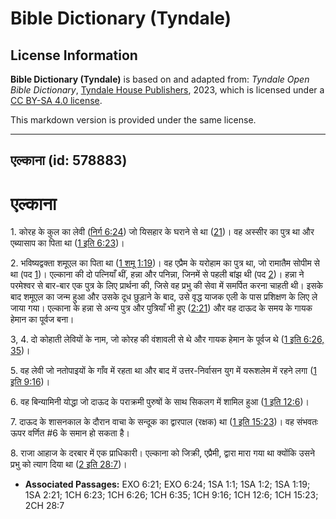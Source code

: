 # Bible Dictionary (Tyndale)

## License Information

**Bible Dictionary (Tyndale)** is based on and adapted from: _Tyndale Open Bible Dictionary_, [Tyndale House Publishers](https://tyndaleopenresources.com/), 2023, which is licensed under a [CC BY-SA 4.0 license](https://creativecommons.org/licenses/by-sa/4.0/legalcode.en).

This markdown version is provided under the same license.



--------------------------------

## एल्काना (id: 578883)

एल्काना
=======

1\. कोरह के कुल का लेवी ([निर्ग 6:24](https://ref.ly/Exod6:24)) जो यिसहार के घराने से था ([21](https://ref.ly/Exod6:21))। वह अस्सीर का पुत्र था और एब्यासाप का पिता था ([1 इति 6:23](https://ref.ly/1Chr6:23))।

2\. भविष्यद्वक्ता शमूएल का पिता था ([1 शमू 1:19](https://ref.ly/1Sam1:19))। वह एप्रैम के यरोहाम का पुत्र था, जो रामातैम सोपीम से था (पद [1](https://ref.ly/1Sam1:1))। एल्काना की दो पत्नियाँ थीं, हन्ना और पनिन्ना, जिनमें से पहली बांझ थी (पद [2](https://ref.ly/1Sam1:2))। हन्ना ने परमेश्वर से बार\-बार एक पुत्र के लिए प्रार्थना की, जिसे वह प्रभु की सेवा में समर्पित करना चाहती थी। इसके बाद शमूएल का जन्म हुआ और उसके दूध छुड़ाने के बाद, उसे वृद्ध याजक एली के पास प्रशिक्षण के लिए ले जाया गया। एल्काना के हन्ना से अन्य पुत्र और पुत्रियाँ भी हुए ([2:21](https://ref.ly/1Sam2:21)) और वह दाऊद के समय के गायक हेमान का पूर्वज बना।

3, 4\. दो कोहाती लेवियों के नाम, जो कोरह की वंशावली से थे और गायक हेमान के पूर्वज थे ([1 इति 6:26, 35](https://ref.ly/1Chr6:26,1Chr6:35))।

5\. वह लेवी जो नतोपाइयों के गाँव में रहता था और बाद में उत्तर\-निर्वासन युग में यरूशलेम में रहने लगा ([1 इति 9:16](https://ref.ly/1Chr9:16))।

6\. वह बिन्यामिनी योद्धा जो दाऊद के पराक्रमी पुरुषों के साथ सिकलग में शामिल हुआ ([1 इति 12:6](https://ref.ly/1Chr12:6))।

7\. दाऊद के शासनकाल के दौरान वाचा के सन्दूक का द्वारपाल (रक्षक) था ([1 इति 15:23](https://ref.ly/1Chr15:23))। वह संभवतः ऊपर वर्णित \#6 के समान हो सकता है।

8\. राजा आहाज के दरबार में एक प्राधिकारी। एल्काना को जिक्री, एप्रैमी, द्वारा मारा गया था क्योंकि उसने प्रभु को त्याग दिया था ([2 इति 28:7](https://ref.ly/2Chr28:7))।

* **Associated Passages:** EXO 6:21; EXO 6:24; 1SA 1:1; 1SA 1:2; 1SA 1:19; 1SA 2:21; 1CH 6:23; 1CH 6:26; 1CH 6:35; 1CH 9:16; 1CH 12:6; 1CH 15:23; 2CH 28:7

